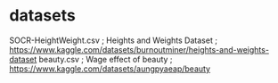 # datasets

SOCR-HeightWeight.csv ; Heights and Weights Dataset ; https://www.kaggle.com/datasets/burnoutminer/heights-and-weights-dataset
beauty.csv            ; Wage effect of beauty       ; https://www.kaggle.com/datasets/aungpyaeap/beauty
